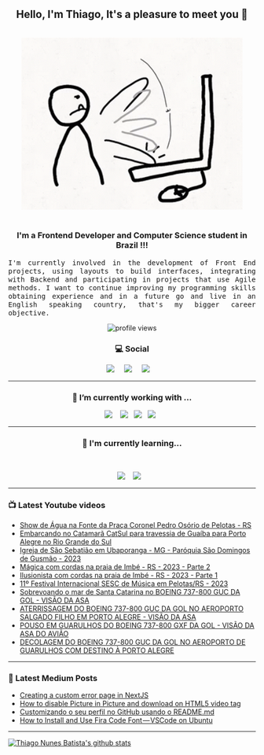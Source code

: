 <h2 align="center">Hello, I'm Thiago, It's a pleasure to meet you 👋</h2>
<p align="center">
<br><img src="https://github.com/thiagonunesbatista/thiagonunesbatista/blob/main/assets/tenor-pc-banging.gif" width="450px"><br><br>
</p>

<h3  align="center">I'm a Frontend Developer and Computer Science student in Brazil !!!</h3>

<p align="justify">
<samp>
  I'm currently involved in the development of Front End projects, using layouts to build interfaces, integrating with Backend and participating in projects that use Agile methods. I want to continue improving my programming skills obtaining experience and in a future go  and live in an English speaking country, that's my bigger career objective.<br>

</p>

<p align='center'>
    <img src="https://gpvc.arturio.dev/thiagonunesbatista" alt="profile views">
</p>

<h3  align='center'>💻 Social</h3>

<p align='center'>
  <a href="https://www.youtube.com/channel/UC4CxuzVpVnJfFD1gVjIgyJg"><img src="https://img.shields.io/badge/YouTube-FF0000?style=for-the-badge&logo=youtube&logoColor=white" /></a>&nbsp;&nbsp;&nbsp;&nbsp;
  <a href="https://thiagonunesbatista.medium.com/"><img src="https://img.shields.io/badge/medium-%231DA1F2.svg?&style=for-the-badge&logo=medium&logoColor=white" /></a>&nbsp;&nbsp;&nbsp;&nbsp;
<a href="https://www.linkedin.com/in/thiagonunesbatista"><img src="https://img.shields.io/badge/linkedin-%230077B5.svg?&style=for-the-badge&logo=linkedin&logoColor=white" /></a>&nbsp;&nbsp;&nbsp;&nbsp;
</p>

<hr>
<h3 align='center'>🔭  I’m currently working with ...</h4>

<p align='center'>
    <img  src="https://img.shields.io/badge/React-20232A?style=for-the-badge&logo=react&logoColor=61DAFB" />&nbsp;&nbsp;&nbsp;
   <img src="https://img.shields.io/badge/JavaScript-323330?style=for-the-badge&logo=javascript&logoColor=F7DF1E" />&nbsp;&nbsp;
  <img src="https://img.shields.io/badge/html5%20-%23e34f26.svg?&style=for-the-badge&logo=html5&logoColor=white" />&nbsp;&nbsp;
  <img src="https://img.shields.io/badge/css3%20-%231572B6.svg?&style=for-the-badge&logo=css3&logoColor=white" />&nbsp;&nbsp;
</p>
<hr>

<h3 align='center'> 🌱  I'm currently learning...</h4>
<br>
<p align='center'>
  <img  src="https://img.shields.io/badge/Node%20-%23339933.svg?&style=for-the-badge&logo=node.js&logoColor=white" />&nbsp;&nbsp;&nbsp;
  <img  src="https://img.shields.io/badge/TypeScript-007ACC?style=for-the-badge&logo=typescript&logoColor=white" />&nbsp;&nbsp;&nbsp;
</p>

<hr>

<h3>📺 Latest Youtube videos</h3>

<!-- YOUTUBE:START -->
- [Show de Água na Fonte da Praça Coronel Pedro Osório de Pelotas - RS](https://www.youtube.com/watch?v=zDXd6vwatZ0)
- [Embarcando no Catamarã CatSul para travessia de Guaíba para Porto Alegre no Rio Grande do Sul](https://www.youtube.com/watch?v=1jXwfCZzK9w)
- [Igreja de São Sebatião em Ubaporanga - MG - Paróquia São Domingos de Gusmão - 2023](https://www.youtube.com/watch?v=-buWvO8ymnU)
- [Mágica com cordas na praia de Imbé - RS - 2023 - Parte 2](https://www.youtube.com/watch?v=BDk-gP7c-5Q)
- [Ilusionista com cordas na praia de Imbé - RS - 2023 - Parte 1](https://www.youtube.com/watch?v=7j-x-8CP2kk)
- [11º Festival Internacional SESC de Música em Pelotas/RS - 2023](https://www.youtube.com/watch?v=zC3XqKgz1r0)
- [Sobrevoando o mar de Santa Catarina no BOEING 737-800 GUC DA GOL - VISÃO DA ASA](https://www.youtube.com/watch?v=k7Y5XnSHBVA)
- [ATERRISSAGEM DO BOEING 737-800 GUC DA GOL NO AEROPORTO SALGADO FILHO EM PORTO ALEGRE - VISÃO DA ASA](https://www.youtube.com/watch?v=VNr_4Ohulu4)
- [POUSO EM GUARULHOS DO BOEING 737-800 GXF DA GOL - VISÃO DA ASA DO AVIÃO](https://www.youtube.com/watch?v=Q479_aPwVh0)
- [DECOLAGEM DO BOEING 737-800 GUC DA GOL NO AEROPORTO DE GUARULHOS COM DESTINO À PORTO ALEGRE](https://www.youtube.com/watch?v=LB_UKDYLymM)
<!-- YOUTUBE:END -->

<hr>

<h3>📝 Latest Medium Posts</h3>

<!-- BLOG-POST-LIST:START -->
- [Creating a custom error page in NextJS](https://medium.com/roadevmap/creating-a-custom-error-page-in-nextjs-7eefdc53b?source=rss-9ff789592be4------2)
- [How to disable Picture in Picture and download on HTML5 video tag](https://medium.com/roadevmap/how-to-disable-picture-in-picture-and-download-on-html5-video-tag-5918ad54581?source=rss-9ff789592be4------2)
- [Customizando o seu perfil no GitHub usando o README.md](https://thiagonunesbatista.medium.com/customizando-o-seu-perfil-no-github-usando-o-readme-md-12ef1a3663a5?source=rss-9ff789592be4------2)
- [How to Install and Use Fira Code Font — VSCode on Ubuntu](https://medium.com/roadevmap/how-to-install-and-use-fira-code-font-vscode-on-ubuntu-29f052be067c?source=rss-9ff789592be4------2)
<!-- BLOG-POST-LIST:END -->

<hr>

[![Thiago Nunes Batista's github stats](https://github-readme-stats.vercel.app/api/top-langs/?username=thiagonunesbatista&layout=compact)](https://github.com/thiagonunesbatista)
